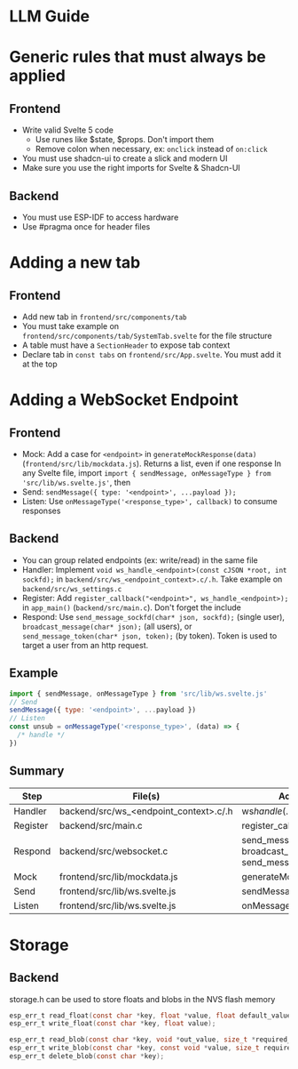 # LLM Guide

# Generic rules that must always be applied

## Frontend

- Write valid Svelte 5 code
  - Use runes like $state, $props. Don't import them
  - Remove colon when necessary, ex: `onclick` instead of `on:click`
- You must use shadcn-ui to create a slick and modern UI
- Make sure you use the right imports for Svelte & Shadcn-UI

## Backend

- You must use ESP-IDF to access hardware
- Use #pragma once for header files

# Adding a new tab

## Frontend

- Add new tab in `frontend/src/components/tab`
- You must take example on `frontend/src/components/tab/SystemTab.svelte` for the file structure
- A table must have a `SectionHeader` to expose tab context
- Declare tab in `const tabs` on `frontend/src/App.svelte`. You must add it at the top

# Adding a WebSocket Endpoint

## Frontend

- Mock: Add a case for `<endpoint>` in `generateMockResponse(data)` (`frontend/src/lib/mockdata.js`). Returns a list, even if one response
  In any Svelte file, import `import { sendMessage, onMessageType } from 'src/lib/ws.svelte.js'`, then
- Send: `sendMessage({ type: '<endpoint>', ...payload });`
- Listen: Use `onMessageType('<response_type>', callback)` to consume responses

## Backend

- You can group related endpoints (ex: write/read) in the same file
- Handler: Implement `void ws_handle_<endpoint>(const cJSON *root, int sockfd);` in `backend/src/ws_<endpoint_context>.c/.h`. Take example on `backend/src/ws_settings.c`
- Register: Add `register_callback("<endpoint>", ws_handle_<endpoint>);` in `app_main()` (`backend/src/main.c`). Don't forget the include
- Respond: Use `send_message_sockfd(char* json, sockfd);` (single user), `broadcast_message(char* json);` (all users), or `send_message_token(char* json, token);` (by token). Token is used to target a user from an http request.

## Example

```js
import { sendMessage, onMessageType } from 'src/lib/ws.svelte.js'
// Send
sendMessage({ type: '<endpoint>', ...payload })
// Listen
const unsub = onMessageType('<response_type>', (data) => {
  /* handle */
})
```

## Summary

| Step     | File(s)                                 | Action                                                       |
| -------- | --------------------------------------- | ------------------------------------------------------------ |
| Handler  | backend/src/ws\_<endpoint_context>.c/.h | ws*handle*<endpoint>(...)                                    |
| Register | backend/src/main.c                      | register_callback(...)                                       |
| Respond  | backend/src/websocket.c                 | send_message_sockfd / broadcast_message / send_message_token |
| Mock     | frontend/src/lib/mockdata.js            | generateMockResponse                                         |
| Send     | frontend/src/lib/ws.svelte.js           | sendMessage                                                  |
| Listen   | frontend/src/lib/ws.svelte.js           | onMessageType                                                |

# Storage

## Backend

storage.h can be used to store floats and blobs in the NVS flash memory

```c
esp_err_t read_float(const char *key, float *value, float default_value);
esp_err_t write_float(const char *key, float value);

esp_err_t read_blob(const char *key, void *out_value, size_t *required_size);
esp_err_t write_blob(const char *key, const void *value, size_t required_size);
esp_err_t delete_blob(const char *key);
```

